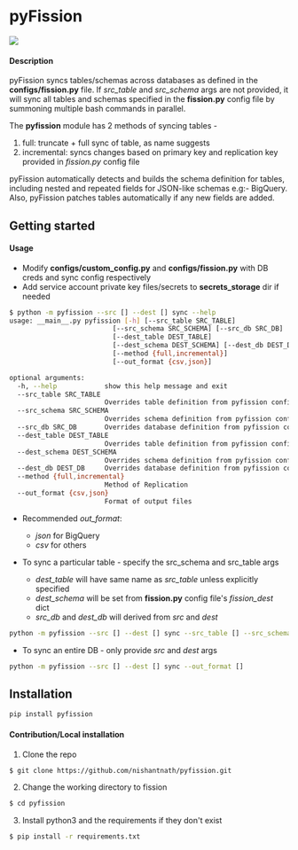 # pyFission
<a target="_blank" href="https://www.python.org/downloads/" title="Python version"><img src="https://img.shields.io/badge/python-%3E=_3.6-green.svg"></a>

#### Description
pyFission syncs tables/schemas across databases as defined in the **configs/fission.py** file. 
If *src_table* and *src_schema* args are not provided, it will sync all tables and schemas specified in the 
**fission.py** config file by summoning multiple bash commands in parallel. 

The **pyfission** module has 2 methods of syncing tables -  
1. full: truncate + full sync of table, as name suggests
2. incremental: syncs changes based on primary key and replication key provided in *fission.py* config file

pyFission automatically detects and builds the schema definition for tables, including nested and repeated fields 
for JSON-like schemas e.g:- BigQuery. Also, pyFission patches tables automatically if any new fields are added. 


Getting started
---------------
#### Usage
* Modify **configs/custom_config.py** and **configs/fission.py** with DB creds and sync config respectively
* Add service account private key files/secrets to **secrets_storage** dir if needed

```bash
$ python -m pyfission --src [] --dest [] sync --help
usage: __main__.py pyfission [-h] [--src_table SRC_TABLE]
                          [--src_schema SRC_SCHEMA] [--src_db SRC_DB]
                          [--dest_table DEST_TABLE]
                          [--dest_schema DEST_SCHEMA] [--dest_db DEST_DB]
                          [--method {full,incremental}]
                          [--out_format {csv,json}]

optional arguments:
  -h, --help            show this help message and exit
  --src_table SRC_TABLE
                        Overrides table definition from pyfission configs
  --src_schema SRC_SCHEMA
                        Overrides schema definition from pyfission configs
  --src_db SRC_DB       Overrides database definition from pyfission configs
  --dest_table DEST_TABLE
                        Overrides table definition from pyfission configs
  --dest_schema DEST_SCHEMA
                        Overrides schema definition from pyfission configs
  --dest_db DEST_DB     Overrides database definition from pyfission configs
  --method {full,incremental}
                        Method of Replication
  --out_format {csv,json}
                        Format of output files
```

* Recommended *out_format*:
    * *json* for BigQuery
    * *csv* for others

* To sync a particular table - specify the src_schema and src_table args
    * *dest_table* will have same name as *src_table* unless explicitly specified
    * *dest_schema* will be set from **fission.py** config file's *fission_dest* dict
    * *src_db* and *dest_db* will derived from *src* and *dest*
```bash
python -m pyfission --src [] --dest [] sync --src_table [] --src_schema [] --out_format []
```


* To sync an entire DB - only provide *src* and *dest* args
```bash
python -m pyfission --src [] --dest [] sync --out_format []
```


Installation
------------
```bash
pip install pyfission
```

#### Contribution/Local installation
1. Clone the repo
```bash
$ git clone https://github.com/nishantnath/pyfission.git
```

2. Change the working directory to fission
```bash
$ cd pyfission
```

3. Install python3 and the requirements if they don't exist
```bash
$ pip install -r requirements.txt
```

